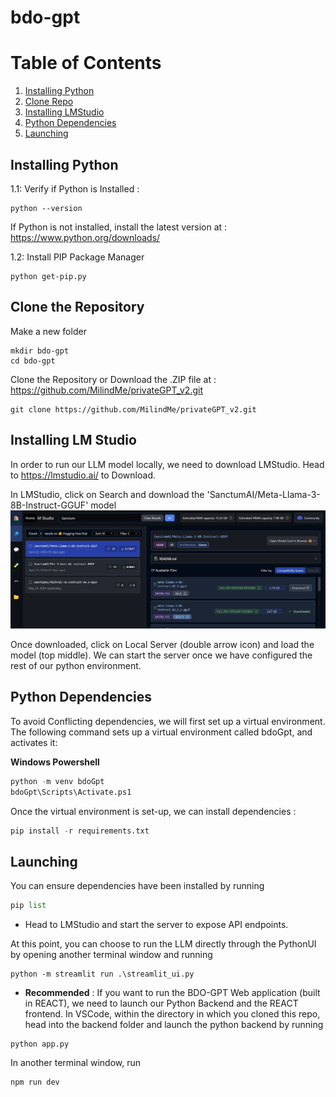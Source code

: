 # bdo-gpt

# Table of Contents
1. [Installing Python](#python)
2. [Clone Repo](#repo)
2. [Installing LMStudio](#llm)
3. [Python Dependencies](#pip)
4. [Launching](#running)


## Installing Python
1.1: Verify if Python is Installed : 
```
python --version
```
If Python is not installed, install the latest version at : https://www.python.org/downloads/

1.2: Install PIP Package Manager
```
python get-pip.py
```
## Clone the Repository
Make a new folder
```
mkdir bdo-gpt
cd bdo-gpt
```

Clone the Repository or Download the .ZIP file at : https://github.com/MilindMe/privateGPT_v2.git

```
git clone https://github.com/MilindMe/privateGPT_v2.git
```
## Installing LM Studio
In order to run our LLM model locally, we need to download LMStudio. Head to https://lmstudio.ai/ to Download.

In LMStudio, click on Search and download the 'SanctumAI/Meta-Llama-3-8B-Instruct-GGUF' model
![alt text](image.png)

Once downloaded, click on Local Server (double arrow icon) and load the model (top middle). We can start the server once we have configured the rest of our python environment.

## Python Dependencies
To avoid Conflicting dependencies, we will first set up a virtual environment. The following command sets up a virtual environment called bdoGpt, and activates it:

**Windows Powershell**
```python
python -m venv bdoGpt
bdoGpt\Scripts\Activate.ps1
```

Once the virtual environment is set-up, we can install dependencies :
```python
pip install -r requirements.txt
```

## Launching
You can ensure dependencies have been installed by running
```python
pip list
```
* Head to LMStudio and start the server to expose API endpoints. 

At this point, you can choose to run the LLM directly through the PythonUI by opening another terminal window and running 
```
python -m streamlit run .\streamlit_ui.py
```

* **Recommended** : 
If you want to run the BDO-GPT Web application (built in REACT), we need to launch our Python Backend and the REACT frontend.
In VSCode, within the directory in which you cloned this repo, head into the backend folder and launch the python backend by running

```
python app.py
```
In another terminal window, run

```
npm run dev
```

    
